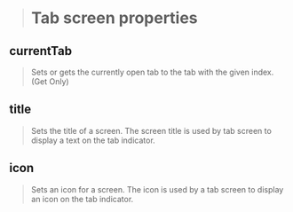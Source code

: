 >Tab screen properties
>=====================
>
currentTab
----------
>Sets or gets the currently open tab to the tab with the given index.(Get Only)
>
title
-----
>Sets the title of a screen. The screen title is used by tab screen to display a text on the tab indicator.
>
icon
----
>Sets an icon for a screen. The icon is used by a tab screen to display an icon on the tab indicator.
>
